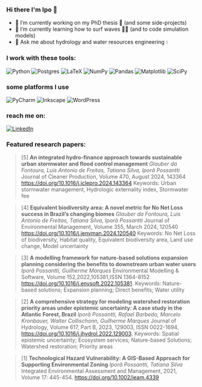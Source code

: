 

### Hi there I'm Ipo 👋

- 🔭 I’m currently working on my PhD thesis :bookmark_tabs: (and some side-projects)
- 🌱 I’m currently learning how to surf waves :surfing_man: (and to code simulation models) 
- 💬 Ask me about hydrology and water resources engineering :droplet:

### I work with these tools:
![Python](https://img.shields.io/badge/python-3670A0?style=for-the-badge&logo=python&logoColor=ffdd54)
![Postgres](https://img.shields.io/badge/postgres-%23316192.svg?style=for-the-badge&logo=postgresql&logoColor=white)
![LaTeX](https://img.shields.io/badge/latex-%23008080.svg?style=for-the-badge&logo=latex&logoColor=white)
![NumPy](https://img.shields.io/badge/numpy-%23013243.svg?style=for-the-badge&logo=numpy&logoColor=white)
![Pandas](https://img.shields.io/badge/pandas-%23150458.svg?style=for-the-badge&logo=pandas&logoColor=white)
![Matplotlib](https://img.shields.io/badge/Matplotlib-%23ffffff.svg?style=for-the-badge&logo=Matplotlib&logoColor=black)
![SciPy](https://img.shields.io/badge/SciPy-%230C55A5.svg?style=for-the-badge&logo=scipy&logoColor=%white)

### some platforms I use
![PyCharm](https://img.shields.io/badge/pycharm-143?style=for-the-badge&logo=pycharm&logoColor=black&color=black&labelColor=green)
![Inkscape](https://img.shields.io/badge/Inkscape-e0e0e0?style=for-the-badge&logo=inkscape&logoColor=080A13)
![WordPress](https://img.shields.io/badge/WordPress-%23117AC9.svg?style=for-the-badge&logo=WordPress&logoColor=white)

### reach me on:
[![LinkedIn](https://img.shields.io/badge/linkedin-%230077B5.svg?style=for-the-badge&logo=linkedin&logoColor=white)](https://www.linkedin.com/in/iporã-possantti-6769901b6/)

### Featured research papers:

> [5] **An integrated hydro-finance approach towards sustainable urban stormwater and flood control management**
> *Glauber da Fontoura, Luis Antonio de Freitas, Tatiana Silva, Iporã Possantti*
> Journal of Cleaner Production, Volume 470, August 2024, 143364
> https://doi.org/10.1016/j.jclepro.2024.143364
> Keywords: Urban stormwater management, Hydrologic externality index, Stormwater fee

> [4] **Equivalent biodiversity area: A novel metric for No Net Loss success in Brazil’s changing biomes**
> *Glauber da Fontoura, Luis Antonio de Freitas, Tatiana Silva, Iporã Possantti*
> Journal of Environmental Management, Volume 355, March 2024, 120540
> https://doi.org/10.1016/j.jenvman.2024.120540
> Keywords: No Net Loss of biodiversity, Habitat quality, Equivalent biodiversity area, Land use change, Model uncertainty

> [3] **A modelling framework for nature-based solutions expansion planning considering the benefits to downstream urban water users**
> *Iporã Possantti, Guilherme Marques*
> Environmental Modelling & Software, Volume 152,2022,105381,ISSN 1364-8152
> https://doi.org/10.1016/j.envsoft.2022.105381.
> Keywords: Nature-based solutions; Expansion planning; Direct benefits; Water utility

> [2] **A comprehensive strategy for modeling watershed restoration priority areas under epistemic uncertainty: A case study in the Atlantic Forest, Brazil**
> *Iporã Possantti, Rafael Barbedo, Marcelo Kronbauer, Walter Collischonn, Guilherme Marques*
> Journal of Hydrology, Volume 617, Part B, 2023, 129003, ISSN 0022-1694,
> https://doi.org/10.1016/j.jhydrol.2022.129003.
> Keywords: Spatial epistemic uncertainty; Ecosystem services; Nature-based Solutions; Watershed restoration; Priority areas

> [1] **Technological Hazard Vulnerability: A GIS-Based Approach for Supporting Environmental Zoning**
> *Iporã Possantti, Tatiana Silva*
> Integrated Environmental Assessment and Management, 2021, Volume 17: 445-454. 
> https://doi.org/10.1002/ieam.4339
